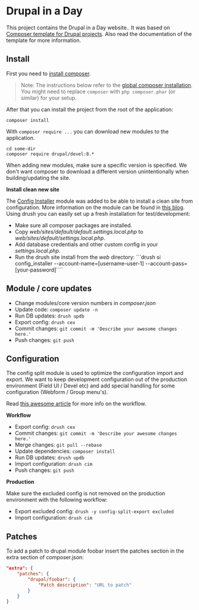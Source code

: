 # Drupal in a Day

This project contains the Drupal in a Day website..
It was based on [Composer template for Drupal projects](https://github.com/drupal-composer/drupal-project).
Also read the documentation of the template for more information.

## Install

First you need to [install composer](https://getcomposer.org/doc/00-intro.md#installation-linux-unix-osx).

> Note: The instructions below refer to the [global composer installation](https://getcomposer.org/doc/00-intro.md#globally).
You might need to replace `composer` with `php composer.phar` (or similar)
for your setup.

After that you can install the project from the root of the application:

```
composer install
```

With `composer require ...` you can download new modules to the
application.

```
cd some-dir
composer require drupal/devel:8.*
```

When adding new modules, make sure a specific version is specified. We don't want composer to download a different version unintentionally when building/updating the site.

__Install clean new site__

The [Config Installer](https://www.drupal.org/project/config_installer) module was added to be able to install a clean site from configuration.
More information on the module can be found in [this blog](https://evolvingweb.ca/blog/restoring-drupal-8-site-configuration-files).
Using drush you can easily set up a fresh installation for test/development:
- Make sure all composer packages are installed.
- Copy _web/sites/default/default.settings.local.php_ to _web/sites/default/settings.local.php_.
- Add database credentials and other custom config in your _settings.local.php_.
- Run the drush site install from the _web_ directory:
```drush si config_installer --account-name=[username-user-1] --account-pass=[your-password]````



## Module / core updates

- Change modules/core version numbers in _composer.json_
- Update code:
```composer update -n```
- Run DB updates:
```drush updb```
- Export config:
```drush cex```
- Commit changes:
```git commit -m 'Describe your awesome changes here.'```
- Push changes:
```git push```



## Configuration

The config split module is used to optimize the configuration import and export.
We want to keep development configuration out of the production environment (Field UI / Devel etc)
and add special handling for some configuration (Webform / Group menu's).

Read [this awesome article](https://blog.liip.ch/archive/2017/04/07/advanced-drupal-8-cmi-workflows.html) for more info on the workflow.

__Workflow__
- Export config:
```drush cex```
- Commit changes:
```git commit -m 'Describe your awesome changes here.'```
- Merge changes:
```git pull --rebase```
- Update dependencies:
```composer install```
- Run DB updates:
```drush updb```
- Import configuration:
```drush cim```
- Push changes:
```git push```

__Production__

Make sure the excluded config is not removed on the production environment with the following workflow:

- Export excluded config:
```drush -y config-split-export excluded```
- Import configuration:
```drush cim```



## Patches

To add a patch to drupal module foobar insert the patches section in the extra
section of composer.json:
```json
"extra": {
    "patches": {
        "drupal/foobar": {
            "Patch description": "URL to patch"
        }
    }
}
```
